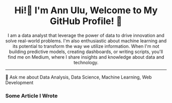 <h1 align="center"> Hi!👋 I'm Ann Ulu, Welcome to My GitHub Profile! 🌟 </h1>

<p align="center"> I am a data analyst that leverage the power of data to drive innovation and solve real-world problems. I'm also enthusiastic about machine learning and its potential to transform the way we utilize information. When I'm not building predictive models, creating dashboards, or writing scripts, you'll find me on Medium, where I share insights and knowledge about data and technology.
 </p>
<hr>
💬 Ask me about Data Analysis, Data Science, Machine Learning, Web Development

### Some Article I Wrote
